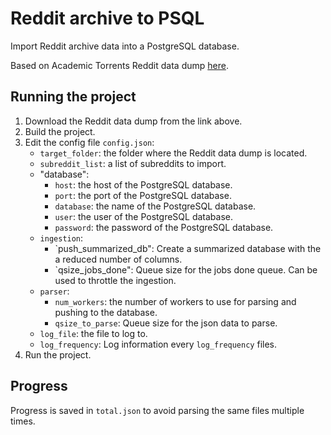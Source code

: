 # Reddit archive to PSQL

Import Reddit archive data into a PostgreSQL database.

Based on Academic Torrents Reddit data dump [here](https://academictorrents.com/details/9c263fc85366c1ef8f5bb9da0203f4c8c8db75f4).

## Running the project

1. Download the Reddit data dump from the link above.
2. Build the project.
3. Edit the config file `config.json`:
    - `target_folder`: the folder where the Reddit data dump is located.
    - `subreddit_list`: a list of subreddits to import.
    - "database":
        - `host`: the host of the PostgreSQL database.
        - `port`: the port of the PostgreSQL database.
        - `database`: the name of the PostgreSQL database.
        - `user`: the user of the PostgreSQL database.
        - `password`: the password of the PostgreSQL database.
    - `ingestion`:
        - `push_summarized_db": Create a summarized database with the a reduced number of columns.
        - `qsize_jobs_done": Queue size for the jobs done queue. Can be used to throttle the ingestion.
    - `parser`:
        - `num_workers`: the number of workers to use for parsing and pushing to the database.
        - `qsize_to_parse`: Queue size for the json data to parse.
    - `log_file`: the file to log to.
    - `log_frequency`: Log information every `log_frequency` files.
4. Run the project.

## Progress

Progress is saved in `total.json` to avoid parsing the same files multiple times.
